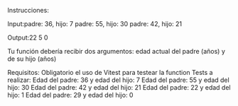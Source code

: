 Instrucciones:
 

Input:padre: 36, hijo: 7
padre: 55, hijo: 30
padre: 42, hijo: 21

Output:22
5
0

Tu función debería recibir dos argumentos: edad actual del padre (años) y de su hijo (años)


Requisitos:
Obligatorio el uso de Vitest para testear la function
Tests a realizar:
Edad del padre: 36 y edad del hijo: 7
Edad del padre: 55 y edad del hijo: 30 
Edad del padre: 42 y edad del hijo: 21
Edad del padre: 22 y edad del hijo: 1
Edad del padre: 29 y edad del hijo: 0   